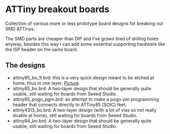 # ATTiny breakout boards

Collection of various more or less prototype board designs for breaking
out SMD ATTinys.

The SMD parts are cheaper than DIP and I've grown tired of drilling holes
anyway, besides this way I can add some essential supporting hardware like
the ISP header on the same board.

## The designs

  - attiny85_bo_1l.brd: this is a very quick design meant to be etched at home, thus in one layer. [Picture](https://picasaweb.google.com/117987945710555324615/Photoblog#5775454542780799554).
  - attiny85_bo.brd: A two-layer design that should be generally quite usable, still waiting for boards from Seeed Studio.
  - attiny85_pogo_pgm.brd: an attempt to make a pogo-pin programming header that connects directly to ATTiny85 (SOIC) feet.
  - attiny4313_bo.brd: A two-layer design (with a lot of vias so not really doable at home), still waiting for boards from Seeed Studio.
  - attiny84_bo.brd: A two-layer design that should be generally quite usable, still waiting for boards from Seeed Studio.
